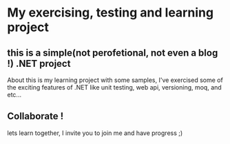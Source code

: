 # My exercising, testing and learning project 

## this is a simple(not perofetional, not even a blog !) .NET project

About
this is my learning project with some samples, I've exercised some of the exciting features of .NET like unit testing, web api, versioning, moq, and etc...

## Collaborate !
lets learn together, I invite you to join me and have progress ;)
